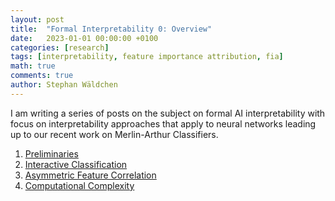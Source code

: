 ```yaml
---
layout: post
title:  "Formal Interpretability 0: Overview"
date:   2023-01-01 00:00:00 +0100
categories: [research]
tags: [interpretability, feature importance attribution, fia]
math: true
comments: true
author: Stephan Wäldchen
---
```


I am writing a series of posts on the subject on formal AI interpretability with focus on interpretability approaches that apply to neural networks leading up to our recent work on Merlin-Arthur Classifiers.

1. <a href="/blog/2023/FI_Preliminaries/">Preliminaries</a>
1. <a href="/blog/2023/FI_Merlin-Arthur/">Interactive Classification</a>
1. <a href="/blog/2023/FI_AFC/">Asymmetric Feature Correlation</a>
1. <a href="/blog/2023/FI_Complexity/">Computational Complexity</a>
